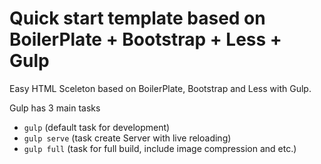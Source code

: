 Quick start template based on BoilerPlate + Bootstrap + Less + Gulp
=============
Easy HTML Sceleton based on BoilerPlate, Bootstrap and Less with Gulp.


Gulp has 3 main tasks

  - `gulp` (default task for development)
  - `gulp serve` (task create Server with live reloading)
  - `gulp full` (task for full build, include image compression and etc.)